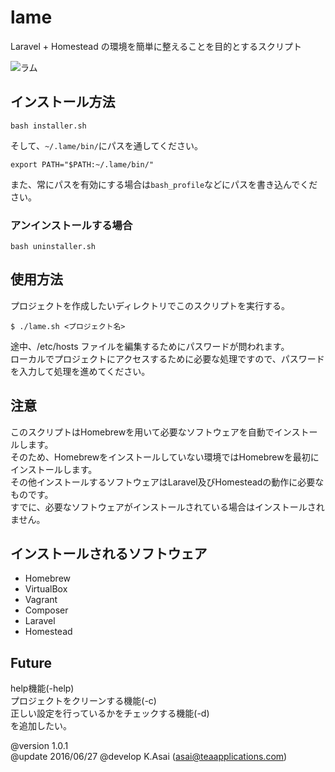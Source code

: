 # lame
Laravel + Homestead の環境を簡単に整えることを目的とするスクリプト                  

![ラム](https://github.com/Kra8/lame/blob/master/data/lame_anime.jpg)

## インストール方法
```
bash installer.sh
```
そして、`~/.lame/bin/`にパスを通してください。
```
export PATH="$PATH:~/.lame/bin/"
```
また、常にパスを有効にする場合は`bash_profile`などにパスを書き込んでください。

### アンインストールする場合
```
bash uninstaller.sh
```

## 使用方法
プロジェクトを作成したいディレクトリでこのスクリプトを実行する。
```
$ ./lame.sh <プロジェクト名>
```
途中、/etc/hosts ファイルを編集するためにパスワードが問われます。  
ローカルでプロジェクトにアクセスするために必要な処理ですので、パスワードを入力して処理を進めてください。  


## 注意
このスクリプトはHomebrewを用いて必要なソフトウェアを自動でインストールします。  
そのため、Homebrewをインストールしていない環境ではHomebrewを最初にインストールします。  
その他インストールするソフトウェアはLaravel及びHomesteadの動作に必要なものです。  
すでに、必要なソフトウェアがインストールされている場合はインストールされません。  

## インストールされるソフトウェア
* Homebrew
* VirtualBox
* Vagrant
* Composer
* Laravel
* Homestead


## Future
help機能(-help)  
プロジェクトをクリーンする機能(-c)  
正しい設定を行っているかをチェックする機能(-d)  
を追加したい。  

@version    1.0.1  
@update     2016/06/27 
@develop    K.Asai (asai@teaapplications.com)  

